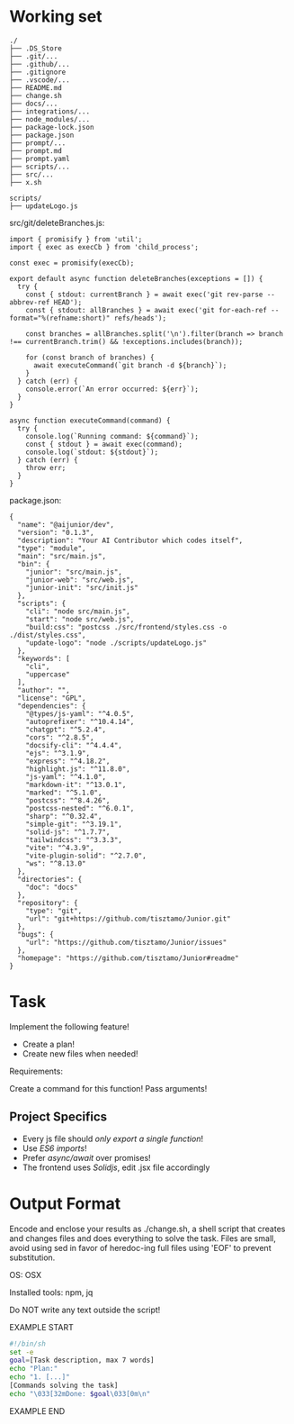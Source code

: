 # Working set

```
./
├── .DS_Store
├── .git/...
├── .github/...
├── .gitignore
├── .vscode/...
├── README.md
├── change.sh
├── docs/...
├── integrations/...
├── node_modules/...
├── package-lock.json
├── package.json
├── prompt/...
├── prompt.md
├── prompt.yaml
├── scripts/...
├── src/...
├── x.sh

```
```
scripts/
├── updateLogo.js

```
src/git/deleteBranches.js:
```
import { promisify } from 'util';
import { exec as execCb } from 'child_process';

const exec = promisify(execCb);

export default async function deleteBranches(exceptions = []) {
  try {
    const { stdout: currentBranch } = await exec('git rev-parse --abbrev-ref HEAD');
    const { stdout: allBranches } = await exec('git for-each-ref --format="%(refname:short)" refs/heads');

    const branches = allBranches.split('\n').filter(branch => branch !== currentBranch.trim() && !exceptions.includes(branch));

    for (const branch of branches) {
      await executeCommand(`git branch -d ${branch}`);
    }
  } catch (err) {
    console.error(`An error occurred: ${err}`);
  }
}

async function executeCommand(command) {
  try {
    console.log(`Running command: ${command}`);
    const { stdout } = await exec(command);
    console.log(`stdout: ${stdout}`);
  } catch (err) {
    throw err;
  }
}

```

package.json:
```
{
  "name": "@aijunior/dev",
  "version": "0.1.3",
  "description": "Your AI Contributor which codes itself",
  "type": "module",
  "main": "src/main.js",
  "bin": {
    "junior": "src/main.js",
    "junior-web": "src/web.js",
    "junior-init": "src/init.js"
  },
  "scripts": {
    "cli": "node src/main.js",
    "start": "node src/web.js",
    "build:css": "postcss ./src/frontend/styles.css -o ./dist/styles.css",
    "update-logo": "node ./scripts/updateLogo.js"
  },
  "keywords": [
    "cli",
    "uppercase"
  ],
  "author": "",
  "license": "GPL",
  "dependencies": {
    "@types/js-yaml": "^4.0.5",
    "autoprefixer": "^10.4.14",
    "chatgpt": "^5.2.4",
    "cors": "^2.8.5",
    "docsify-cli": "^4.4.4",
    "ejs": "^3.1.9",
    "express": "^4.18.2",
    "highlight.js": "^11.8.0",
    "js-yaml": "^4.1.0",
    "markdown-it": "^13.0.1",
    "marked": "^5.1.0",
    "postcss": "^8.4.26",
    "postcss-nested": "^6.0.1",
    "sharp": "^0.32.4",
    "simple-git": "^3.19.1",
    "solid-js": "^1.7.7",
    "tailwindcss": "^3.3.3",
    "vite": "^4.3.9",
    "vite-plugin-solid": "^2.7.0",
    "ws": "^8.13.0"
  },
  "directories": {
    "doc": "docs"
  },
  "repository": {
    "type": "git",
    "url": "git+https://github.com/tisztamo/Junior.git"
  },
  "bugs": {
    "url": "https://github.com/tisztamo/Junior/issues"
  },
  "homepage": "https://github.com/tisztamo/Junior#readme"
}

```


# Task

Implement the following feature!

- Create a plan!
- Create new files when needed!

Requirements:

Create a command for this function!
Pass arguments!



## Project Specifics

- Every js file should *only export a single function*!
- Use *ES6 imports*!
- Prefer *async/await* over promises!
- The frontend uses *Solidjs*, edit .jsx file accordingly


# Output Format

Encode and enclose your results as ./change.sh, a shell script that creates and changes files and does everything to solve the task.
Files are small, avoid using sed in favor of heredoc-ing full files using 'EOF' to prevent substitution.

OS: OSX

Installed tools: npm, jq


Do NOT write any text outside the script!

EXAMPLE START

```sh
#!/bin/sh
set -e
goal=[Task description, max 7 words]
echo "Plan:"
echo "1. [...]"
[Commands solving the task]
echo "\033[32mDone: $goal\033[0m\n"
```

EXAMPLE END

